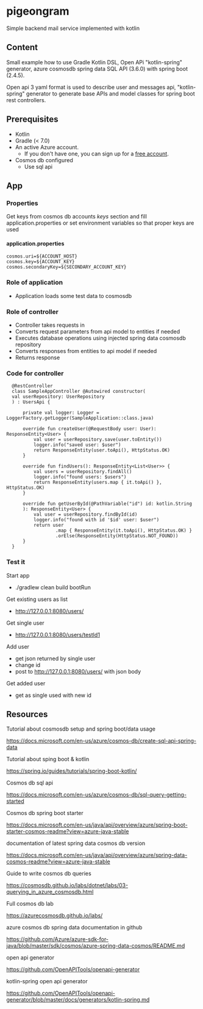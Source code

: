 # pigeongram
Simple backend mail service implemented with kotlin

## Content

Small example how to use Gradle Kotlin DSL, Open APi "kotlin-spring" generator, azure cosmosdb spring data SQL API (3.6.0) with spring boot (2.4.5).

Open api 3 yaml format is used to describe user and messages api, "kotlin-spring" generator to generate base APIs and model classes for spring boot rest controllers.

## Prerequisites

- Kotlin
- Gradle (< 7.0)
- An active Azure account.
    - If you don't have one, you can sign up for a [free account](https://azure.microsoft.com/free/).
- Cosmos db configured
    - Use sql api

## App

### Properties

Get keys from cosmos db accounts *keys* section and fill application.properties or set environment variables so that proper keys are used

#### application.properties

    cosmos.uri=${ACCOUNT_HOST}
    cosmos.key=${ACCOUNT_KEY}
    cosmos.secondaryKey=${SECONDARY_ACCOUNT_KEY}

### Role of application

- Application loads some test data to cosmosdb

### Role of controller

- Controller takes requests in
- Converts request parameters from api model to entities if needed
- Executes database operations using injected spring data cosmosdb repository
- Converts responses from entities to api model if needed
- Returns response

### Code for controller

```
  @RestController
  class SampleAppController @Autowired constructor(
  val userRepository: UserRepository
  ) : UsersApi {

      private val logger: Logger = LoggerFactory.getLogger(SampleApplication::class.java)
  
      override fun createUser(@RequestBody user: User): ResponseEntity<User> {
          val user = userRepository.save(user.toEntity())
          logger.info("saved user: $user")
          return ResponseEntity(user.toApi(), HttpStatus.OK)
      }
  
      override fun findUsers(): ResponseEntity<List<User>> {
          val users = userRepository.findAll()
          logger.info("found users: $users")
          return ResponseEntity(users.map { it.toApi() }, HttpStatus.OK)
      }
  
      override fun getUserById(@PathVariable("id") id: kotlin.String
      ): ResponseEntity<User> {
          val user = userRepository.findById(id)
          logger.info("found with id '$id' user: $user")
          return user
                  .map { ResponseEntity(it.toApi(), HttpStatus.OK) }
                  .orElse(ResponseEntity(HttpStatus.NOT_FOUND))
      }
  }
```

### Test it

Start app

- ./gradlew clean build bootRun

Get existing users as list

- http://127.0.0.1:8080/users/

Get single user

- http://127.0.0.1:8080/users/testId1

Add user

- get json returned by single user
- change id
- post to http://127.0.0.1:8080/users/ with json body

Get added user

- get as single used with new id

## Resources

Tutorial about cosmosdb setup and spring boot/data usage

https://docs.microsoft.com/en-us/azure/cosmos-db/create-sql-api-spring-data

Tutorial about sping boot & kotlin

https://spring.io/guides/tutorials/spring-boot-kotlin/

Cosmos db sql api

https://docs.microsoft.com/en-us/azure/cosmos-db/sql-query-getting-started

Cosmos db spring boot starter

https://docs.microsoft.com/en-us/java/api/overview/azure/spring-boot-starter-cosmos-readme?view=azure-java-stable

documentation of latest spring data cosmos db version

https://docs.microsoft.com/en-us/java/api/overview/azure/spring-data-cosmos-readme?view=azure-java-stable

Guide to write cosmos db queries

https://cosmosdb.github.io/labs/dotnet/labs/03-querying_in_azure_cosmosdb.html

Full cosmos db lab

https://azurecosmosdb.github.io/labs/

azure cosmos db spring data documentation in github

https://github.com/Azure/azure-sdk-for-java/blob/master/sdk/cosmos/azure-spring-data-cosmos/README.md

open api generator

https://github.com/OpenAPITools/openapi-generator

kotlin-spring open api generator

https://github.com/OpenAPITools/openapi-generator/blob/master/docs/generators/kotlin-spring.md

